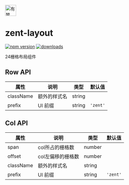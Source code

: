 <p>
	<a href="https://github.com/youzan/">
		 <img alt="有赞logo" width="36px" src="https://img.yzcdn.cn/public_files/2017/02/09/e84aa8cbbf7852688c86218c1f3bbf17.png" alt="youzan" />
	</a>
</p>

# zent-layout

[![npm version](https://img.shields.io/npm/v/zent-layout.svg?style=flat)](https://www.npmjs.com/package/zent-layout) [![downloads](https://img.shields.io/npm/dt/zent-layout.svg)](https://www.npmjs.com/package/zent-layout)

24栅格布局组件

## Row API

| 属性         | 说明            | 类型     | 默认值   |
| ----------- | -------------- | -------- | -------- |
| className   | 额外的样式名      | string   |          |
| prefix      | UI 前缀          | string   | `'zent'`     |

## Col API

| 属性         | 说明                 | 类型       | 默认值  |
| ----------- | ------------------- | -------- | -------- |
| span        | col所占的栅格数        | number   |          |
| offset      | col左偏移的栅格数       | number   |          |
| className   | 额外的样式名           | string   |          |
| prefix      | UI 前缀               | string   | `'zent'`     |
